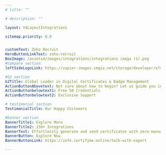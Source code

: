 ```yaml
---
# title: ""

# description: ""

layout: V4LayoutIntegrations

sitemap.priority: 0.9


customText: Zoho Recruit
HeroButtonLinkText: zoho-recruit
BoxImage: /assets4/images/integrations/integrations image (1).png
#compare section
leftSideLogoLink: https://zapier-images.imgix.net/storage/developer/ef4fe134afe0ca5def0d9fb2ff5faeb1.png?auto=format&ixlib=react-9.8.0&fit=crop&q=50&w=60&h=60&dpr=1

#G2 section
G2Title: Global Leader in Digital Certificates & Badge Management
ActionButtonAbovetext: Not sure about how to begin? Let us guide you in the right direction!
ActionButtonbelowtext1: Free 50 Credentials
ActionButtonbelowtext2: Exclusive Support

# testimonial section
TestimonialTitle: Our Happy Customers   

#banner section
BannerTitle1: Explore More
BannerTitle2: 150+ Integrations
BannerText: Effortlessly generate and send certificates with zero manual intervention using the most advanced digital credential management software of 2023.
BannerButton: Explore Now
BannerButtonLink: https://info.certifyme.online/talk-with-expert

---
```



